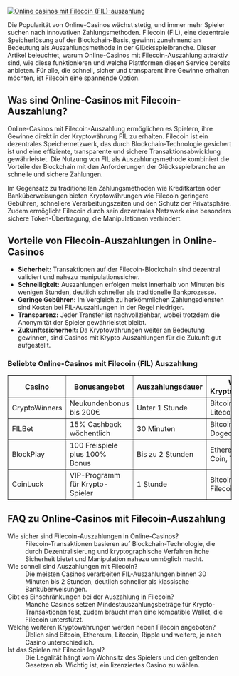 [![Online casinos mit Filecoin (FIL)-auszahlung](https://123-caf.pages.dev/gitsignup.png)](https://vrmoo.ru/Bt82HjjY)

<p>Die Popularität von Online-Casinos wächst stetig, und immer mehr Spieler suchen nach innovativen Zahlungsmethoden. Filecoin (FIL), eine dezentrale Speicherlösung auf der Blockchain-Basis, gewinnt zunehmend an Bedeutung als Auszahlungsmethode in der Glücksspielbranche. Dieser Artikel beleuchtet, warum Online-Casinos mit Filecoin-Auszahlung attraktiv sind, wie diese funktionieren und welche Plattformen diesen Service bereits anbieten. Für alle, die schnell, sicher und transparent ihre Gewinne erhalten möchten, ist Filecoin eine spannende Option.</p>  <h2>Was sind Online-Casinos mit Filecoin-Auszahlung?</h2> <p>Online-Casinos mit Filecoin-Auszahlung ermöglichen es Spielern, ihre Gewinne direkt in der Kryptowährung FIL zu erhalten. Filecoin ist ein dezentrales Speichernetzwerk, das durch Blockchain-Technologie gesichert ist und eine effiziente, transparente und sichere Transaktionsabwicklung gewährleistet. Die Nutzung von FIL als Auszahlungsmethode kombiniert die Vorteile der Blockchain mit den Anforderungen der Glücksspielbranche an schnelle und sichere Zahlungen.</p> <p>Im Gegensatz zu traditionellen Zahlungsmethoden wie Kreditkarten oder Banküberweisungen bieten Kryptowährungen wie Filecoin geringere Gebühren, schnellere Verarbeitungszeiten und den Schutz der Privatsphäre. Zudem ermöglicht Filecoin durch sein dezentrales Netzwerk eine besonders sichere Token-Übertragung, die Manipulationen verhindert.</p>  <h2>Vorteile von Filecoin-Auszahlungen in Online-Casinos</h2> <ul> <li><strong>Sicherheit:</strong> Transaktionen auf der Filecoin-Blockchain sind dezentral validiert und nahezu manipulationssicher.</li> <li><strong>Schnelligkeit:</strong> Auszahlungen erfolgen meist innerhalb von Minuten bis wenigen Stunden, deutlich schneller als traditionelle Bankprozesse.</li> <li><strong>Geringe Gebühren:</strong> Im Vergleich zu herkömmlichen Zahlungsdiensten sind Kosten bei FIL-Auszahlungen in der Regel niedriger.</li> <li><strong>Transparenz:</strong> Jeder Transfer ist nachvollziehbar, wobei trotzdem die Anonymität der Spieler gewährleistet bleibt.</li> <li><strong>Zukunftssicherheit:</strong> Da Kryptowährungen weiter an Bedeutung gewinnen, sind Casinos mit Krypto-Auszahlungen für die Zukunft gut aufgestellt.</li> </ul>  <h3>Beliebte Online-Casinos mit Filecoin (FIL) Auszahlung</h3> <table border="1" cellspacing="0" cellpadding="5"> <thead> <tr> <th>Casino</th> <th>Bonusangebot</th> <th>Auszahlungsdauer</th> <th>Weitere Kryptowährungen</th> </tr> </thead> <tbody> <tr> <td>CryptoWinners</td> <td>Neukundenbonus bis 200€</td> <td>Unter 1 Stunde</td> <td>Bitcoin, Ethereum, Litecoin</td> </tr> <tr> <td>FILBet</td> <td>15% Cashback wöchentlich</td> <td>30 Minuten</td> <td>Bitcoin, Ripple, Dogecoin</td> </tr> <tr> <td>BlockPlay</td> <td>100 Freispiele plus 100% Bonus</td> <td>Bis zu 2 Stunden</td> <td>Ethereum, Binance Coin, Tether</td> </tr> <tr> <td>CoinLuck</td> <td>VIP-Programm für Krypto-Spieler</td> <td>1 Stunde</td> <td>Bitcoin, Cardano, Filecoin</td> </tr> </tbody> </table>  <h2>FAQ zu Online-Casinos mit Filecoin-Auszahlung</h2> <dl> <dt>Wie sicher sind Filecoin-Auszahlungen in Online-Casinos?</dt> <dd>Filecoin-Transaktionen basieren auf Blockchain-Technologie, die durch Dezentralisierung und kryptographische Verfahren hohe Sicherheit bietet und Manipulation nahezu unmöglich macht.</dd>  <dt>Wie schnell sind Auszahlungen mit Filecoin?</dt> <dd>Die meisten Casinos verarbeiten FIL-Auszahlungen binnen 30 Minuten bis 2 Stunden, deutlich schneller als klassische Banküberweisungen.</dd>  <dt>Gibt es Einschränkungen bei der Auszahlung in Filecoin?</dt> <dd>Manche Casinos setzen Mindestauszahlungsbeträge für Krypto-Transaktionen fest, zudem braucht man eine kompatible Wallet, die Filecoin unterstützt.</dd>  <dt>Welche weiteren Kryptowährungen werden neben Filecoin angeboten?</dt> <dd>Üblich sind Bitcoin, Ethereum, Litecoin, Ripple und weitere, je nach Casino unterschiedlich.</dd>  <dt>Ist das Spielen mit Filecoin legal?</dt> <dd>Die Legalität hängt vom Wohnsitz des Spielers und den geltenden Gesetzen ab. Wichtig ist, ein lizenziertes Casino zu wählen.</dd> </dl>